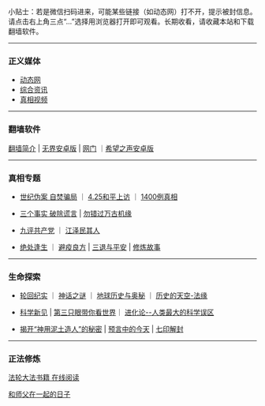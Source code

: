小贴士：若是微信扫码进来，可能某些链接（如动态网）打不开，提示被封信息。请点击右上角三点“...”选择用浏览器打开即可观看。长期收看，请收藏本站和下载翻墙软件。

---

### 正义媒体

- [动态网](https://aq1.abcd3.eu.org/haer/a223r) 
- [综合资讯](https://github.com/phqfjo324/www/blob/master/README.md)
- [真相视频](Truth/videos.md)

---

### 翻墙软件

[翻墙简介](fq/How.md) | [无界安卓版](https://s3.amazonaws.com/693/um.apk) | [网门](/fq/ogate.md) ｜[希望之声安卓版](https://x.co/ohope)

***

### 真相专题

- [世纪伪案 自焚骗局](Truth/zfzx/qk.md) ｜ [4.25和平上访](Truth/425/425-index.md) ｜ [1400例真相](Truth/1400/mh-1400.md) 

- [三个事实 破除谎言](Truth/3t/3facts0928.md) | [勿错过万古机缘](Truth/xiulian/1031xiulian.md)

- [九评共产党](Books/9p/9p-index.md)  ｜ [江泽民其人](Books/jzmqr/index.md)

- [绝处逢生](Truth/jcfs/jcfs-index.md) ｜ [避疫良方](Truth/biyi/biyi-index.md) | [三退与平安](Truth/3t/3t-index.md) | [修炼故事](Truth/xiulian/xiulian-index.md)

---

### 生命探索

- [轮回纪实](LifeExplore/Lunhui/lunhui-index.md) ｜ [神话之谜](LifeExplore/myth/myth-index.md) ｜ [地球历史与奥秘](LifeExplore/HistoryofEarth/earth-index.md) ｜ [历史的天空-法缘](LifeExplore/fayuan.md)

- [科学新见](LifeExplore/Science/ScienceIndex.md)  | [第三只眼带你看世界](LifeExplore/Science/ThirdEye.md)｜ [进化论--人类最大的科学误区](LifeExplore/Science/evolution-mistake.md)

- [揭开“神用泥土造人”的秘密](LifeExplore/nituzaoren.md) | [预言中的今天](LifeExplore/yuyan/yuyan-index.md) | [七印解封](LifeExplore/yuyan/7yin.md)

---

### 正法修炼

[法轮大法书籍 在线阅读](https://aq1.abcd3.eu.org/?Oq40BRCNQVFL9=F4hk&uxQ0=gQ3&n4afJ3_9=wO&lIJRMDOm=_V60pNSJX&q1=ruGx&hJoLIU=5dB7pw)

[和师父在一起的日子](Truth/xiulian/yishien.md)

